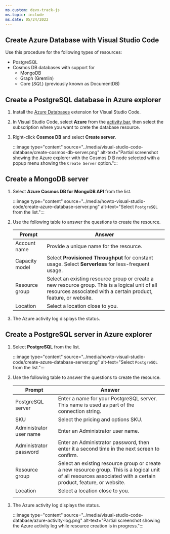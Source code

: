 ```yaml
---
ms.custom: devx-track-js
ms.topic: include
ms.date: 05/24/2022
---
```



## Create Azure Database with Visual Studio Code

Use this procedure for the following types of resources:

* PostgreSQL
* Cosmos DB databases with support for 
    * MongoDB
    * Graph (Gremlin)
    * Core (_SQL_) (previously known as DocumentDB)

## Create a PostgreSQL database in Azure explorer

1. Install the [Azure Databases](https://marketplace.visualstudio.com/items?itemName=ms-azuretools.vscode-cosmosdb) extension for Visual Studio Code.
1. In Visual Studio Code, select **Azure** from the [activity bar](https://code.visualstudio.com/docs/getstarted/userinterface), then select the subscription where you want to crete the database resource.
1. Right-click **Cosmos DB** and select **Create server**. 

    :::image type="content" source="../media/visual-studio-code-database/create-cosmos-db-server.png" alt-text="Partial screenshot showing the Azure explorer with the Cosmos D B node selected with a popup menu showing the `Create Server` option.":::

## Create a MongoDB server

1. Select **Azure Cosmos DB for MongoDB API** from the list.

    :::image type="content" source="../media/howto-visual-studio-code/create-azure-database-server.png" alt-text="Select `PostgreSQL` from the list.":::

1. Use the following table to answer the questions to create the resource.

    |Prompt|Answer|
    |--|--|
    |Account name|Provide a unique name for the resource.|
    |Capacity model|Select **Provisioned Throughput** for constant usage. Select **Serverless** for less-frequent usage.|
    |Resource group|Select an existing resource group or create a new resource group. This is a logical unit of all resources associated with a certain product, feature, or website.|
    |Location|Select a location close to you.|

1. The Azure activity log displays the status. 
    

## Create a PostgreSQL server in Azure explorer

1. Select **PostgreSQL** from the list. 

    :::image type="content" source="../media/howto-visual-studio-code/create-azure-database-server.png" alt-text="Select `PostgreSQL` from the list.":::

1. Use the following table to answer the questions to create the resource.

    |Prompt|Answer|
    |--|--|
    |PostgreSQL server|Enter a name for your PostgreSQL server. This name is used as part of the connection string.|
    |SKU|Select the pricing and options SKU.|
    |Administrator user name|Enter an Administrator user name.|
    |Administrator password|Enter an Administrator password, then enter it a second time in the next screen to confirm.|
    |Resource group|Select an existing resource group or create a new resource group. This is a logical unit of all resources associated with a certain product, feature, or website.|
    |Location|Select a location close to you.|
    |||
    
1. The Azure activity log displays the status. 

    :::image type="content" source="../media/visual-studio-code-database/azure-activity-log.png" alt-text="Partial screenshot showing the Azure activity log while resource creation is in progress.":::